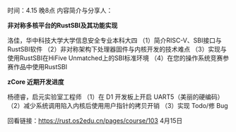 时间：4.15 晚8点
内容简介与分享人：

**非对称多核平台的RustSBI及其功能实现**

洛佳，华中科技大学大学信息安全专业本科大四
（1）简介RISC-V、SBI接口与RustSBI软件
（2）非对称架构下处理器固件与内核开发的技术难点
（3）实现与使用RustSBI在HiFive Unmatched上的SBI标准环境
（4）在您的操作系统竞赛参赛作品中使用RustSBI

**zCore 近期开发进度**

杨德睿，启元实验室工程师
（1）在 D1 开发板上开启 UART5（美丽的硬编码）
（2）减少系统调用陷入内核后使用用户指针的拷贝开销
（3）实现 Todo/修 Bug

回看链接：https://rust.os2edu.cn/pages/course/103 4月15日 
